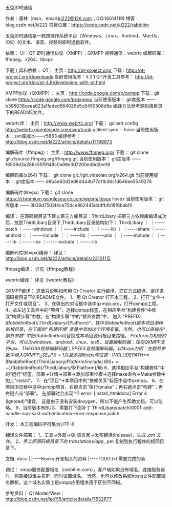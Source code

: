 玉兔即时通信

作者：康林（msn、email:kl222@126.com；QQ:16614119)
博客：blog.csdn.net/kl222
项目位置：https://code.csdn.net/kl222/rabbitim

玉兔即时通信是一款跨操作系统平台（Windows、Linux、Android、MacOs、IOS）的文本、语音、视频的即时通信软件。

依赖：
UI：QT
即时通信协议（XMPP）：QXMPP
视频通信：webrtc
编解码库：ffmpeg、x264、libvpx

下载工具和依赖：
QT：
主页：http://qt-project.org/
下载：http://qt-project.org/downloads
当前使用版本：5.2.1
QT开发工具参考：
  http://qt-project.org/doc/qt-4.8/developing-with-qt.html

XMPP协议（QXMPP）：
主页：http://code.google.com/p/qxmpp
下载：git clone  https://code.google.com/p/qxmpp/
当前使用版本：
  git库版本 —— b385036ceea623a1feded664026e5c6450508d8e
编译方法参考源码根目录下的README文件。

webrtc库：
主页：http://www.webrtc.org/
下载：
  gclient config http://webrtc.googlecode.com/svn/trunk
  gclient sync --force
当前使用版本：svn库版本——r5663
编译参考：
  http://blog.csdn.net/kl222/article/details/17198873

编解码库（ffmpeg）：
主页：http://www.ffmpeg.org/
下载：
  git clone git://source.ffmpeg.org/ffmpeg.git
当前使用版本：
  git库版本 —— 16509d3a286c55f9149c0a98e3d7200ed6d2ee16

编解码库(x264)
下载：
  git clone git://git.videolan.org/x264.git
当前使用版本：
  git库版本 —— d6b4e63d2ed8d444b77c11b36c1d646ee5549276

编解码库(libvpx)
下载：
  git clone https://chromium.googlesource.com/webm/libvpx libvpx
当前使用版本：
  git库版本 —— 3b39d7503f4ce75dce962445dddfbfb18f6babf0

编译：
在源码根目录下建立第三方库目录：ThirdLibary
把第三方依赖库编译成功后，放到ThirdLibary目录下,ThirdLibary目录结构如下：
ThirdLibary
    ｜
    ｜-----patch
    ｜-----windows
    ｜       ｜-----include
    ｜       ｜-----lib
    ｜       ｜-----share
    ｜-----android
    ｜       ｜-----include
    ｜       ｜-----lib
    ｜------unix
    ｜       ｜-----include
    ｜       ｜-----lib
    ｜------ios
             ｜------include
             ｜------lib

编解码库(libvpx)编译：
详见：http://blog.csdn.net/kl222/article/details/23101115

ffmpeg编译：
详见《ffmpeg教程》

webrtc编译：
详见《webrtc教程》

QXMPP编译：
这里只说明如何用 Qt Creator 进行编译。其它方式编译，请详见源码根目录下的README文件。
1、用 Qt Creator 打开本工程。
2、打开“文件->打开文件或项目”。
3、在弹出的对话框中选中qxmpp.pro，打开qxmpp工程。
4、点左边工具栏中的“项目”，选择qxmpp标签，在相应平台“构建套件”中修改“构建步骤”参数，在“构建步骤”中的“额外参数”中，
   加入 “PREFIX=$(RabbitImRoot)/ThirdLiabary/${Platform}”，其中$(RabbitImRoot)是本项目源码的根目录，在下面的
   “构建环境”变量中添加这个环境变量。当然，也可以直接在“额外参数”中把$(RabbitImRoot)替换成本项目源码根目录路径。
   ${Platform}为相应的平台，可以为windows、android、linux、ios
5、设置编解码器：现在QXMPP支持vpx、THEORA视频编解码器；SPEEX音频编解码器。以libvpx为例：在额外参数中填入QXMPP_USE_VPX=1
   并且添加libvpx库位置:INCLUDEPATH+=$(RabbitImRoot)/ThirdLiabary/${Platform}/include
   LIBS+=-L$(RabbitImRoot)/ThirdLiabary/${Platform}/lib
6、选择相应平台“构建套件”中的“运行”标签，部署->详情->部署->添加部署步骤->选择make命令->Make参数中加上"install"。
7、在“项目”->本项目中的“依赖关系”标签中选中qxmpp。
8、在项目浏览器中选中qxmpp项目，右键点击“执行qmake”；再右键点击“构建”；再右键点击“部署”。
   在部署时会出现":-1: error: [install_htmldocs] Error 4 (ignored)"错误。
   这是由于没有安装doxygen，所以不能产生帮助文档。可以忽略。
9、当前版本有BUG，需要打下面补丁
ThirdLibary/patch/0001-add-handle-non-sasl-authentication-error-response.patch

开发：
本工程编码字符集为UTF-8

翻译文件部署：
1、工具->外部->Qt 语言家->发布翻译(lrelease)，生成 *.pm 文件。
2、手工把源码根目录下的 translations/app_*.pm 复制到执行程序的相同目录下。

文档:
docs
  |
  |----Books      开发相关的资料
  |----TODO.txt   需要完成的事

调试：
xmpp服务配置域名（rabbitim.com），客户端如果没有域名，连接服务器时，则直接设置主机IP，同时设置域名。
当然，也可以修改系统hosts文件配置域名解析。这个域名实质上是xmpp应用程序用于区别不同域。

参考资料：
Qt Model/View： http://blog.csdn.net/leo115/article/details/7532677
